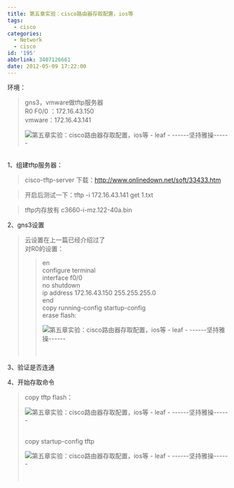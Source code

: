 ```yaml
---
title: 第五章实验：cisco路由器存取配置，ios等
tags:
  - cisco
categories:
  - Network
  - cisco
id: '195'
abbrlink: 3407126661
date: 2012-05-09 17:22:00
---
```


环境：  

> gns3，vmware做tftp服务器  
> R0 F0/0 ：172.16.43.150  
> vmware：172.16.43.141  
> 
> ![第五章实验：cisco路由器存取配置，ios等 - leaf - ------坚持雅操------](http://img4.ph.126.net/PZ83qiwlo5aNsQA26bgQFA==/1552897446530188234.jpg "第五章实验：cisco路由器存取配置，ios等 - leaf - ------坚持雅操------")

   
1、组建tftp服务器：  

> cisco-tftp-server 下载：http://www.onlinedown.net/soft/33433.htm  

> 开启后测试一下：tftp -i 172.16.43.141 get 1.txt  

> tftp内存放有 c3660-i-mz.122-40a.bin  
>   

2、gns3设置  

> 云设置在上一篇已经介绍过了  
> 对R0的设置：  
> 
> > en  
> > configure terminal  
> > interface f0/0  
> > no shutdown  
> > ip address 172.16.43.150 255.255.255.0  
> > end  
> > copy running-config startup-config  
> > erase flash:  
> > 
> > ![第五章实验：cisco路由器存取配置，ios等 - leaf - ------坚持雅操------](http://img3.ph.126.net/AG9aehE4lTwLKiu2mF9TGQ==/617274623943966983.jpg "第五章实验：cisco路由器存取配置，ios等 - leaf - ------坚持雅操------")
> > 
> >    

3、验证是否连通  
  
4、开始存取命令  

> copy tftp flash：  
> 
> ![第五章实验：cisco路由器存取配置，ios等 - leaf - ------坚持雅操------](http://img7.ph.126.net/jKEJfSX8GpJcMOTLa9zGsA==/3099883918531950267.jpg "第五章实验：cisco路由器存取配置，ios等 - leaf - ------坚持雅操------")
> 
>    
> copy startup-config tftp  
> 
> ![第五章实验：cisco路由器存取配置，ios等 - leaf - ------坚持雅操------](http://img5.ph.126.net/wy-hxzpcuSbh_6Gnv_KSZQ==/2568177687525529385.jpg "第五章实验：cisco路由器存取配置，ios等 - leaf - ------坚持雅操------")
> 
>    
>   
>